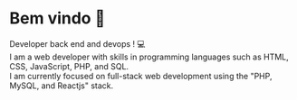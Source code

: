 <div align="left">
  <h1>Bem vindo 👋 </h1>
    <p> Developer back  end and devops ! 💻
    </br> I am a web developer with skills in programming languages such as HTML, CSS, JavaScript, PHP, and SQL. </br> I am currently focused on full-stack web development using the "PHP, MySQL, and Reactjs" stack.
    </br>
    </p>
</div>

  
